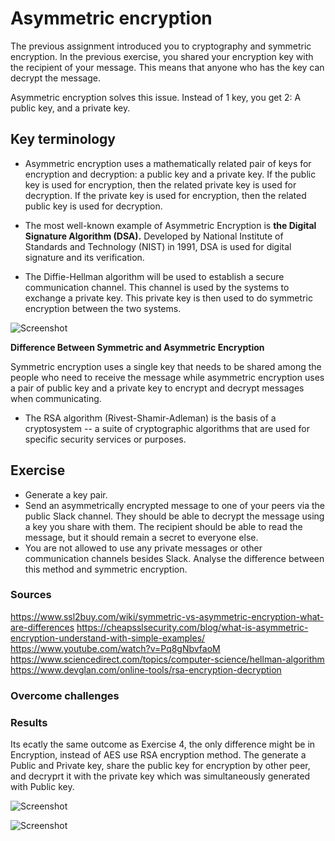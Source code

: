 # Asymmetric encryption

The previous assignment introduced you to cryptography and symmetric encryption. In the previous exercise, you shared your encryption key with the recipient of your message. This means that anyone who has the key can decrypt the message.

Asymmetric encryption solves this issue. Instead of 1 key, you get 2: A public key, and a private key.


## Key terminology

* Asymmetric encryption uses a mathematically related pair of keys for encryption and decryption: a public key and a private key. If the public key is used for encryption, then the related private key is used for decryption. If the private key is used for encryption, then the related public key is used for decryption.

* The most well-known example of Asymmetric Encryption is **the Digital Signature Algorithm (DSA).** Developed by National Institute of Standards and Technology (NIST) in 1991, DSA is used for digital signature and its verification.

* The Diffie-Hellman algorithm will be used to establish a secure communication channel. This channel is used by the systems to exchange a private key. This private key is then used to do symmetric encryption between the two systems.

![Screenshot]()

**Difference Between Symmetric and Asymmetric Encryption**

Symmetric encryption uses a single key that needs to be shared among the people who need to receive the message while asymmetric encryption uses a pair of public key and a private key to encrypt and decrypt messages when communicating.

* The RSA algorithm (Rivest-Shamir-Adleman) is the basis of a cryptosystem -- a suite of cryptographic algorithms that are used for specific security services or purposes.

## Exercise

* Generate a key pair.
* Send an asymmetrically encrypted message to one of your peers via the public Slack channel. They should be able to decrypt the message using a key you share with them. The recipient should be able to read the message, but it should remain a secret to everyone else.
* You are not allowed to use any private messages or other communication channels besides Slack. Analyse the difference between this method and symmetric encryption.




### Sources

https://www.ssl2buy.com/wiki/symmetric-vs-asymmetric-encryption-what-are-differences
https://cheapsslsecurity.com/blog/what-is-asymmetric-encryption-understand-with-simple-examples/
https://www.youtube.com/watch?v=Pq8gNbvfaoM
https://www.sciencedirect.com/topics/computer-science/hellman-algorithm
https://www.devglan.com/online-tools/rsa-encryption-decryption



### Overcome challenges


### Results

Its ecatly the same outcome as Exercise 4, the only difference might be in Encryption, instead of AES use RSA encryption method. The generate a Public and Private key, share the public key for encryption by other peer, and decryprt it with the private key which was simultaneously generated with Public key.

![Screenshot]()


![Screenshot]()





